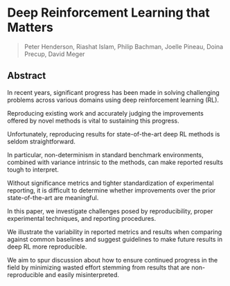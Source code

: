 # Deep Reinforcement Learning that Matters
> Peter Henderson, Riashat Islam, Philip Bachman, Joelle Pineau, Doina Precup, David Meger

## Abstract
In recent years, significant progress has been made in solving challenging problems across various domains using deep reinforcement learning (RL). 

Reproducing existing work and accurately judging the improvements offered by novel methods is vital to sustaining this progress. 

Unfortunately, reproducing results for state-of-the-art deep RL methods is seldom straightforward. 

In particular, non-determinism in standard benchmark environments, combined with variance intrinsic to the methods, can make reported results tough to interpret.

Without significance metrics and tighter standardization of experimental reporting, it is difficult to determine whether improvements over the prior state-of-the-art are meaningful. 

In this paper, we investigate challenges posed by reproducibility, proper experimental techniques, and reporting procedures. 

We illustrate the variability in reported metrics and results when comparing against common baselines and suggest guidelines to make future results in deep RL more reproducible. 

We aim to spur discussion about how to ensure continued progress in the field by minimizing wasted effort stemming from results that are non-reproducible and easily misinterpreted.
